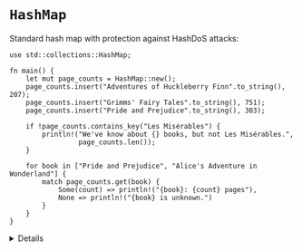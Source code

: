 # `HashMap`

Standard hash map with protection against HashDoS attacks:

```rust,editable
use std::collections::HashMap;

fn main() {
    let mut page_counts = HashMap::new();
    page_counts.insert("Adventures of Huckleberry Finn".to_string(), 207);
    page_counts.insert("Grimms' Fairy Tales".to_string(), 751);
    page_counts.insert("Pride and Prejudice".to_string(), 303);

    if !page_counts.contains_key("Les Misérables") {
        println!("We've know about {} books, but not Les Misérables.",
                 page_counts.len());
    }

    for book in ["Pride and Prejudice", "Alice's Adventure in Wonderland"] {
        match page_counts.get(book) {
            Some(count) => println!("{book}: {count} pages"),
            None => println!("{book} is unknown.")
        }
    }
}
```


<details>

* The HashMap is not defined in the prelude and needs to be brought into scope.
* In a hashmap, types with the Copy trait (`i32`) are copied into the hashmap, and owned values (`String`) are moved into the hashmap.
* Try the following to shortcuts. The first line will see if a book is an the hashmap and if not return an alternative value. The second line will insert the alternative value in the hashmap if the book is not found.
    ```
    let pc1 = page_counts.get("Harry Potter and the Sorcerer's Stone ").unwrap_or(&336);
    let pc2 = page_counts.entry("The Hunger Games".to_string()).or_insert(374);
    ```
    </details>
